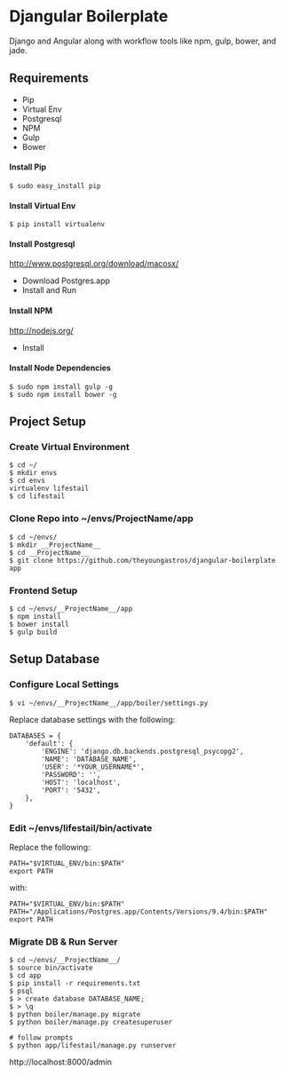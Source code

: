 # Djangular Boilerplate

Django and Angular along with workflow tools like npm, gulp, bower, and jade.


## Requirements

* Pip
* Virtual Env
* Postgresql
* NPM
* Gulp
* Bower

#### Install Pip
```
$ sudo easy_install pip
```

#### Install Virtual Env
```
$ pip install virtualenv
```

#### Install Postgresql
http://www.postgresql.org/download/macosx/
* Download Postgres.app
* Install and Run


#### Install NPM
http://nodejs.org/
* Install 

#### Install Node Dependencies
```
$ sudo npm install gulp -g
$ sudo npm install bower -g
```

## Project Setup

### Create Virtual Environment
```
$ cd ~/
$ mkdir envs
$ cd envs
virtualenv lifestail
$ cd lifestail
```

### Clone Repo into ~/envs/__ProjectName__/app
```
$ cd ~/envs/
$ mkdir __ProjectName__
$ cd __ProjectName__
$ git clone https://github.com/theyoungastros/djangular-boilerplate app
```

### Frontend Setup
```
$ cd ~/envs/__ProjectName__/app
$ npm install
$ bower install
$ gulp build
```

## Setup Database

### Configure Local Settings
```
$ vi ~/envs/__ProjectName__/app/boiler/settings.py
```

Replace database settings with the following:
```
DATABASES = {
    'default': {
        'ENGINE': 'django.db.backends.postgresql_psycopg2',
        'NAME': 'DATABASE_NAME',
        'USER': '*YOUR_USERNAME*',
        'PASSWORD': '',
        'HOST': 'localhost',
        'PORT': '5432',
    },
}
```

### Edit ~/envs/lifestail/bin/activate
Replace the following:

```
PATH="$VIRTUAL_ENV/bin:$PATH"
export PATH
```
with:
```
PATH="$VIRTUAL_ENV/bin:$PATH"
PATH="/Applications/Postgres.app/Contents/Versions/9.4/bin:$PATH"
export PATH
```


### Migrate DB & Run Server
```
$ cd ~/envs/__ProjectName__/
$ source bin/activate
$ cd app
$ pip install -r requirements.txt
$ psql 
$ > create database DATABASE_NAME;
$ > \q
$ python boiler/manage.py migrate
$ python boiler/manage.py createsuperuser

# follow prompts
$ python app/lifestail/manage.py runserver
```

http://localhost:8000/admin




